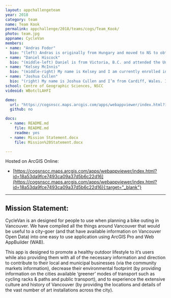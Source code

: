 ```yaml
---
layout: appchallengeteam
year: 2018
category: team
name: Team Kook
permalink: appchallenge/2018/teams/cogs/Team_Kook/
photo: team.jpg
appname: CycleVan
members:
- name: "Andras Fodor"
  bio: "(left) Andras is originally from Hungary and moved to NS to obtain a Bachelor of Science in Geography from Saint Mary's University."
- name: "Daniel Hiscock"
  bio: "(middle-left) Daniel is from Victoria, B.C. and attended the University of Victoria obtaining a BSc in Geography, concentrating in geomatics."
- name: "Kelsey McInnis"
  bio: "(middle-right) My name is Kelsey and I am currently enrolled in the advanced diploma in Geographic Sciences program at NSCC Centre of Geographic Science. I graduated from Acadia University in 2016 with a double major in Geology and Environmental Science. I have a passion for GIS and remote sensing, and have been enjoying learning the different ways that GIS and remote sensing can be used in geology and environmental monitoring."
- name: "Joshua Cullen"
  bio: "(right) My name is Joshua Cullen and I’m from Cardiff, Wales. I moved with my family to Nova Scotia just under 10 years ago and have lived in West Porters Lake ever since. I recently graduated from Acadia University with a BSc in Environmental Science and am now at COGS studying GIS. I’m excited to be a part of the ECCE app challenge and I look forward to seeing what everyone comes up with!"
school: Centre of Geographic Sciences, NSCC
videoid: WBotclLAHFI

demo:
  url: "https://cogsnscc.maps.arcgis.com/apps/webappviewer/index.html?id=18a53da9fce7493ca09a37d5b6c22d16"
  github: no

docs:
  - name: README.md
    file: README.md
    readme: yes
  - name: Mission Statement.docx
    file: Mission%20Statement.docx

---
```


Hosted on ArcGIS Online:
- [https://cogsnscc.maps.arcgis.com/apps/webappviewer/index.html?id=18a53da9fce7493ca09a37d5b6c22d16](https://cogsnscc.maps.arcgis.com/apps/webappviewer/index.html?id=18a53da9fce7493ca09a37d5b6c22d16){:target="_blank"}

---

## Mission Statement:

CycleVan is an designed for people to use when planning a bike outing in Vancouver. We have compiled all the things around Vancouver that would be useful to a city-goer (and that have available information on Vancouver Open Data) into one easy to use application using ArcGIS Pro and Web AppBuilder (WAB).

This app is designed to promote a healthy outdoor lifestyle to it’s users while also providing them with all of the necessary information and direction to contribute to their local and municipal businesses (via the community markets information), decrease their environmental footprint (by providing information on the cities available ‘greener’ modes of transport such as cycling racks & paths and public transport), and to experience the extensive culture and history of Vancouver (by providing the locations and details of the vast number of art installations across the city).
